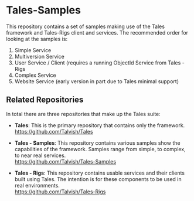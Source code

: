 Tales-Samples
=============

This repository contains a set of samples making use of the Tales framework and Tales-Rigs client and services. The recommended order for looking at the samples is:

<ol>
<li>Simple Service</li>
<li>Multiversion Service</li>
<li>User Service / Client (requires a running ObjectId Service from Tales - Rigs</li>
<li>Complex Service</li>
<li>Website Service (early version in part due to Tales minimal support)</li>
</ol>

Related Repositories
--------------------

In total there are three repositories that make up the Tales suite:

* <b>Tales</b>: This is the primary repository that contains only the framework.<br>
https://github.com/Talvish/Tales

* <b>Tales - Samples</b>: This repository contains various samples show the capabilities of the framework. Samples range from simple, to complex, to near real services. <br>
https://github.com/Talvish/Tales-Samples

* <b>Tales - Rigs</b>: This repository contains usable services and their clients built using Tales. The intention is for these components to be used in real environments.<br>
https://github.com/Talvish/Tales-Rigs